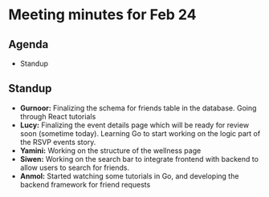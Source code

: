 # Meeting minutes for Feb 24

## Agenda
- Standup

## Standup
- **Gurnoor:** Finalizing the schema for friends table in the database. Going through React tutorials
- **Lucy:** Finalizing the event details page which will be ready for review soon (sometime today). Learning Go to start working on the logic part of the RSVP events story.
- **Yamini:** Working on the structure of the wellness page
- **Siwen:** Working on the search bar to integrate frontend with backend to allow users to search for friends.
- **Anmol:** Started watching some tutorials in Go, and developing the backend framework for friend requests
